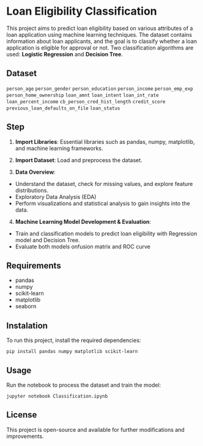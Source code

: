 
# Loan Eligibility Classification

This project aims to predict loan eligibility based on various attributes of a loan application using machine learning techniques. The dataset contains information about loan applicants, and the goal is to classify whether a loan application is eligible for approval or not. Two classification algorithms are used: **Logistic Regression** and **Decision Tree**.



## Dataset

`person_age`
`person_gender`
`person_education`
`person_income`
`person_emp_exp`
`person_home_ownership`
`loan_amnt`
`loan_intent`
`loan_int_rate`
`loan_percent_income`
`cb_person_cred_hist_length`
`credit_score`
`previous_loan_defaults_on_file`
`loan_status`


## Step

1. **Import Libraries**:
Essential libraries such as pandas, numpy, matplotlib, and machine learning frameworks.

2. **Import Dataset**:
Load and preprocess the dataset.

3. **Data Overview**:
- Understand the dataset, check for missing values, and explore feature distributions.
- Exploratory Data Analysis (EDA)
- Perform visualizations and statistical analysis to gain insights into the data.

4. **Machine Learning Model Development & Evaluation**:
- Train and classification models to predict loan eligibility with Regression model and Decision Tree.
- Evaluate both models onfusion matrix and ROC curve


## Requirements
- pandas
- numpy
- scikit-learn
- matplotlib
- seaborn

## Instalation
To run this project, install the required dependencies:

`pip install pandas numpy matplotlib scikit-learn`

## Usage
Run the notebook to process the dataset and train the model:

`jupyter notebook Classification.ipynb`

## License
This project is open-source and available for further modifications and improvements.
